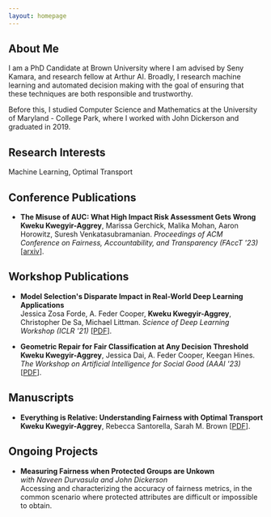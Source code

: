 ```yaml
---
layout: homepage
---
```


## About Me

I am a PhD Candidate at Brown University where I am advised by Seny Kamara, and research fellow at Arthur AI. Broadly, I research machine learning and automated decision making with the goal of ensuring that these techniques are both responsible and trustworthy. 

Before this, I studied Computer Science and Mathematics at the University of Maryland - College Park, where I worked with John Dickerson and graduated in 2019.   

## Research Interests

Machine Learning, Optimal Transport

## Conference Publications
- **The Misuse of AUC: What High Impact Risk Assessment Gets Wrong**
  <br>
  **Kweku Kwegyir-Aggrey**, Marissa Gerchick, Malika Mohan, Aaron Horowitz, Suresh Venkatasubramanian. _Proceedings of ACM Conference on Fairness, Accountability, and Transparency (FAccT '23)_ [[arxiv](https://arxiv.org/pdf/2305.18159.pdf)].


## Workshop Publications 

- **Model Selection's Disparate Impact in Real-World Deep Learning Applications**
  <br>
  Jessica Zosa Forde, A. Feder Cooper, **Kweku Kwegyir-Aggrey**,  Christopher De Sa, Michael Littman. _Science of Deep Learning Workshop (ICLR '21)_  [[PDF](https://arxiv.org/abs/2104.00606)].

- **Geometric Repair for Fair Classification at Any Decision Threshold**
  <br> 
  **Kweku Kwegyir-Aggrey**, Jessica Dai, A. Feder Cooper, Keegan Hines. _The Workshop on Artificial Intelligence for Social Good (AAAI '23)_ [[PDF](https://arxiv.org/pdf/2203.07490.pdf)].

## Manuscripts

- **Everything is Relative: Understanding Fairness with Optimal Transport**
  <br>
  **Kweku Kwegyir-Aggrey**, Rebecca Santorella, Sarah M. Brown [[PDF](https://arxiv.org/abs/2102.10349)].


## Ongoing Projects 

- **Measuring Fairness when Protected Groups are Unkown** 
<br> *with Naveen Durvasula and John Dickerson*
<br> Accessing and characterizing the accuracy of fairness metrics, in the common scenario where protected attributes are difficult or impossible to obtain.    
  
  

